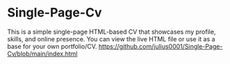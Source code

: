 # Single-Page-Cv
This is a simple single-page HTML-based CV that showcases my profile, skills, and online presence. 
You can view the live HTML file or use it as a base for your own portfolio/CV.
https://github.com/julius0001/Single-Page-Cv/blob/main/index.html
